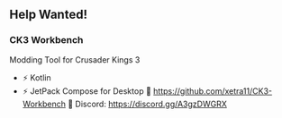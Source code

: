 ## Help Wanted!

### CK3 Workbench
Modding Tool for Crusader Kings 3

- ⚡ Kotlin
- ⚡ JetPack Compose for Desktop
🌱 https://github.com/xetra11/CK3-Workbench
💬 Discord: https://discord.gg/A3gzDWGRX

<!--
**xetra11/xetra11** is a ✨ _special_ ✨ repository because its `README.md` (this file) appears on your GitHub profile.

Here are some ideas to get you started:

- 🔭 I’m currently working on ...
- 🌱 I’m currently learning ...
- 👯 I’m looking to collaborate on ...
- 🤔 I’m looking for help with ...
- 💬 Ask me about ...
- 📫 How to reach me: ...
- 😄 Pronouns: ...
- ⚡ Fun fact: ...
-->
